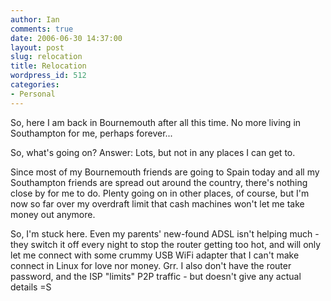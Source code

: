 ```yaml
---
author: Ian
comments: true
date: 2006-06-30 14:37:00
layout: post
slug: relocation
title: Relocation
wordpress_id: 512
categories:
- Personal
---
```


So, here I am back in Bournemouth after all this time.  No more living in Southampton for me, perhaps forever...  

So, what's going on?  Answer: Lots, but not in any places I can get to.  

Since most of my Bournemouth friends are going to Spain today and all my Southampton friends are spread out around the country, there's nothing close by for me to do.  Plenty going on in other places, of course, but I'm now so far over my overdraft limit that cash machines won't let me take money out anymore.  

So, I'm stuck here.  Even my parents' new-found ADSL isn't helping much - they switch it off every night to stop the router getting too hot, and will only let me connect with some crummy USB WiFi adapter that I can't make connect in Linux for love nor money.  Grr.  I also don't have the router password, and the ISP "limits" P2P traffic - but doesn't give any actual details =S
